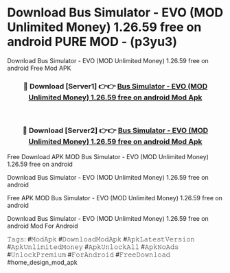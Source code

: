 # Download Bus Simulator - EVO (MOD Unlimited Money) 1.26.59 free on android PURE MOD - (p3yu3)
Download Bus Simulator - EVO (MOD Unlimited Money) 1.26.59 free on android Free Mod APK

<div align="center">
<h3>🔴 Download [Server1] 👉👉 <a href="https://apk-comot.site?title=Bus_Simulator_-_EVO_(MOD_Unlimited_Money)_1.26.59_free_on_android">Bus Simulator - EVO (MOD Unlimited Money) 1.26.59 free on android Mod Apk</a></h3><br>

<h3>🔴 Download [Server2] 👉👉 <a href="https://apk-comot.site?title=Bus_Simulator_-_EVO_(MOD_Unlimited_Money)_1.26.59_free_on_android">Bus Simulator - EVO (MOD Unlimited Money) 1.26.59 free on android Mod Apk</a></h3>
</div>


Free Download APK MOD Bus Simulator - EVO (MOD Unlimited Money) 1.26.59 free on android

Download Bus Simulator - EVO (MOD Unlimited Money) 1.26.59 free on android 

Free APK MOD Bus Simulator - EVO (MOD Unlimited Money) 1.26.59 free on android 

Download Bus Simulator - EVO (MOD Unlimited Money) 1.26.59 free on android Mod For Android

𝚃𝚊𝚐𝚜: #𝙼𝚘𝚍𝙰𝚙𝚔 #𝙳𝚘𝚠𝚗𝚕𝚘𝚊𝚍𝙼𝚘𝚍𝙰𝚙𝚔 #𝙰𝚙𝚔𝙻𝚊𝚝𝚎𝚜𝚝𝚅𝚎𝚛𝚜𝚒𝚘𝚗 #𝙰𝚙𝚔𝚄𝚗𝚕𝚒𝚖𝚒𝚝𝚎𝚍𝙼𝚘𝚗𝚎𝚢 #𝙰𝚙𝚔𝚄𝚗𝚕𝚘𝚌𝚔𝙰𝚕𝚕 #𝙰𝚙𝚔𝙽𝚘𝙰𝚍𝚜 #𝚄𝚗𝚕𝚘𝚌𝚔𝙿𝚛𝚎𝚖𝚒𝚞𝚖 #𝙵𝚘𝚛𝙰𝚗𝚍𝚛𝚘𝚒𝚍 #𝙵𝚛𝚎𝚎𝙳𝚘𝚠𝚗𝚕𝚘𝚊𝚍 #home_design_mod_apk